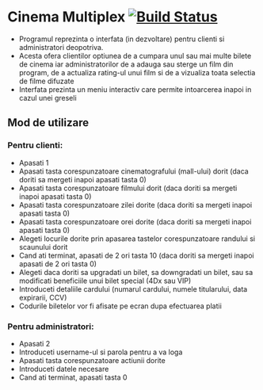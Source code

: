 # Cinema Multiplex [![Build Status](https://github.com/mateiungureanu/OOP-CPPApp/actions/workflows/cmake.yml/badge.svg)](https://github.com/mateiungureanu/OOP-CPPApp/actions) 

- Programul reprezinta o interfata (in dezvoltare) pentru clienti si administratori deopotriva.
- Acesta ofera clientilor optiunea de a cumpara unul sau mai multe bilete de cinema iar administratorilor de a adauga sau sterge un film din program, de a actualiza rating-ul unui film si de a vizualiza toata selectia de filme difuzate
- Interfata prezinta un meniu interactiv care permite intoarcerea inapoi in cazul unei greseli

## Mod de utilizare

### Pentru clienti:

- Apasati 1
- Apasati tasta corespunzatoare cinematografului (mall-ului) dorit (daca doriti sa mergeti inapoi apasati tasta 0)
- Apasati tasta corespunzatoare filmului dorit (daca doriti sa mergeti inapoi apasati tasta 0)
- Apasati tasta corespunzatoare zilei dorite (daca doriti sa mergeti inapoi apasati tasta 0)
- Apasati tasta corespunzatoare orei dorite (daca doriti sa mergeti inapoi apasati tasta 0)
- Alegeti locurile dorite prin apasarea tastelor corespunzatoare randului si scaunului dorit
- Cand ati terminat, apasati de 2 ori tasta 10 (daca doriti sa mergeti inapoi apasati de 2 ori tasta 0)
- Alegeti daca doriti sa upgradati un bilet, sa downgradati un bilet, sau sa modificati beneficiile unui bilet special (4Dx sau VIP)
- Introduceti detaliile cardului (numarul cardului, numele titularului, data expirarii, CCV)
- Codurile biletelor vor fi afisate pe ecran dupa efectuarea platii

### Pentru administratori:

- Apasati 2
- Introduceti username-ul si parola pentru a va loga
- Apasati tasta corespunzatoare actiunii dorite
- Introduceti datele necesare
- Cand ati terminat, apasati tasta 0
